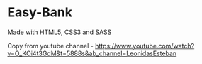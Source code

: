 # Easy-Bank
Made with HTML5, CSS3 and SASS

Copy from youtube channel - https://www.youtube.com/watch?v=O_KOi4t3GdM&t=5888s&ab_channel=LeonidasEsteban
